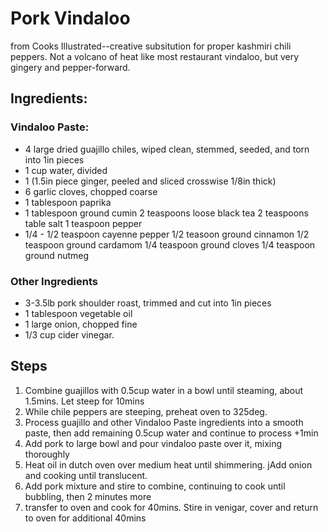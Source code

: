 # Pork Vindaloo

from Cooks Illustrated--creative subsitution for proper kashmiri chili peppers.  Not a volcano of heat like most restaurant vindaloo, but very gingery and pepper-forward.

## Ingredients:

### Vindaloo Paste:
* 4 large dried guajillo chiles, wiped clean, stemmed, seeded, and torn into 1in pieces
* 1 cup water, divided
* 1 (1.5in piece ginger, peeled and sliced crosswise 1/8in thick)
* 6 garlic cloves, chopped coarse
* 1 tablespoon paprika
* 1 tablespoon ground cumin
2 teaspoons loose black tea
2 teaspoons table salt
1 teaspoon pepper
* 1/4 - 1/2 teaspoon cayenne pepper
1/2 teasoon ground cinnamon
1/2 teaspoon ground cardamom
1/4 teaspoon ground cloves
1/4 teaspoon ground nutmeg

### Other Ingredients
* 3-3.5lb pork shoulder roast, trimmed and cut into 1in pieces
* 1 tablespoon vegetable oil
* 1 large onion, chopped fine
* 1/3 cup cider vinegar.

## Steps

1. Combine guajillos with 0.5cup water in a bowl until steaming, about 1.5mins.  Let steep for 10mins
2. While chile peppers are steeping, preheat oven to 325deg.
3. Process guajillo and other Vindaloo Paste ingredients into a smooth paste, then add remaining 0.5cup water and continue to process +1min
4. Add pork to large bowl and pour vindaloo paste over it, mixing thoroughly
5. Heat oil in dutch oven over medium heat until shimmering.  jAdd onion and cooking until translucent.
6. Add pork mixture and stire to combine, continuing to cook until bubbling, then 2 minutes more
7. transfer to oven and cook for 40mins.  Stire in venigar, cover and return to oven for additional 40mins
